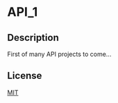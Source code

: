 # API_1

## Description

First of many API projects to come...

## License

[MIT](https://choosealicense.com/licenses/mit/)
